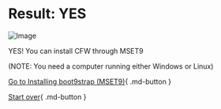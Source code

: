 # Result: YES

![Image](/images/seventeen/success.png)

YES! You can install CFW through MSET9

(NOTE: You need a computer running either Windows or Linux)

[Go to Installing boot9strap (MSET9)](https://wiki.hacks.guide/wiki/3DS:Alternate_Exploits/Installing_boot9strap_(MSET9)){ .md-button }

[Start over](/seventeen){ .md-button }

